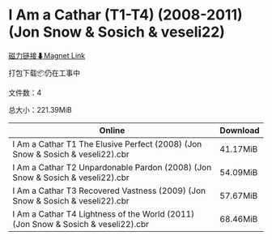 # I Am a Cathar (T1-T4) (2008-2011) (Jon Snow & Sosich & veseli22)

[磁力链接⬇Magnet Link](magnet:?xt=urn:btih:117b50c991ff973c7841c5e5d5a171111d69101c&dn=I%20Am%20a%20Cathar%20%28T1-T4%29%20%282008-2011%29%20%28Jon%20Snow%20%26%20Sosich%20%26%20veseli22%29)

打包下载📦仍在工事中

文件数：4

总大小：221.39MiB

Online | Download
--- | ---
I Am a Cathar T1 The Elusive Perfect (2008) (Jon Snow & Sosich & veseli22).cbr | 41.17MiB
I Am a Cathar T2 Unpardonable Pardon (2008) (Jon Snow & Sosich & veseli22).cbr | 54.09MiB
I Am a Cathar T3 Recovered Vastness (2009) (Jon Snow & Sosich & veseli22).cbr | 57.67MiB
I Am a Cathar T4 Lightness of the World (2011) (Jon Snow & Sosich & veseli22).cbr | 68.46MiB